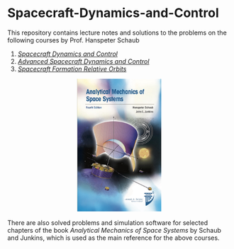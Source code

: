# Spacecraft-Dynamics-and-Control

This repository contains lecture notes and solutions to the problems on the following courses by Prof. Hanspeter Schaub
1. *[Spacecraft Dynamics and Control](sdc)*
2. *[Advanced Spacecraft Dynamics and Control](advanced_sdc)*
3. *[Spacecraft Formation Relative Orbits](formation_flying)*

<p align="center">
  <img src="schaub_junkins.jpg" height="300">
</p>

There are also solved problems and simulation software for selected chapters of the book *Analytical Mechanics of Space Systems* by Schaub and Junkins, which is used as the main reference for the above courses.
